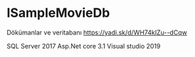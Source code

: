 # ISampleMovieDb

Dökümanlar ve veritabanı 
https://yadi.sk/d/WH74kIZu--dCqw

SQL Server 2017
Asp.Net core 3.1
Visual studio 2019
